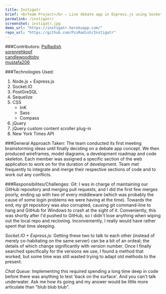 ```yaml
---
title: Instigatr
brief: <b>Team Project</b> – Live debate app in Express.js using Socket.IO, allowing a user to spectate on debates, or choose a side and join the queue to be allowed to speak.
permalink: /instigatr/
screenshot: instigatr.jpg
demo_url: "https://instigatr.herokuapp.com/"
repo_url: "https://github.com/PsiRadish/Instigatr"
---
```


###Contributors:
[PsiRadish](https://github.com/PsiRadish)  
[sorenrehkopf](https://github.com/sorenrehkopf)  
[candlewoodtoby](https://github.com/candlewoodtoby)  
[mustafa206](https://github.com/mustafa206)  

###Technologies Used:
  1. Node.js + Express.js
  2. Socket.IO
  3. PostGreSQL
  4. Sequelize
  5. CSS  
        + InK
        + Sass
        + Compass
  6. jQuery
  7. jQuery custom content scroller plug-in
  8. New York Times API
  
###General Approach Taken:
  The team conducted its first meeting brainstorming ideas until finally deciding on a debate app concept.
  We then produced wireframes, model diagrams, a development roadmap and code skeleton. Each member was assigned a
  specific section of the web application to work on for the duration of development. Team met frequently to integrate
  and merge their respective sections of code and to work out any conflicts.
  
###Responsibilites/Challenges:
*Git:* I was in charge of maintaining our GitHub repository and merging pull requests, and I did the first few merges poorly, ending up with two of every middleware
(which was probably the cause of some login problems we were having at the time). Towards the end, my git repository was also corrupted, causing git command-line to hang
and GitHub for Windows to crash at the sight of it. Conveniently, this was shortly after I'd pushed to GitHub, so I didn't lose anything when wiping out the local repo
and recloning. Inconveniently, I really would have rather spent that time sleeping.  

*Socket.IO + Express.js:* Getting these two to talk to each other (instead of merely co-habitating on the same server) can be a bit of an ordeal; the details of which
change significantly with version number. Once I finally searched specifically for the versions we use, I found a method that worked, but some time was still wasted
trying to adapt old methods to the present.  

*Chat Queue:* Implementing this required spending a long time deep in code before there was anything to test 'back on the surface'. And you can't talk underwater. Ask
me how its going and my answer would be little more articulate than "blub blub blub".
